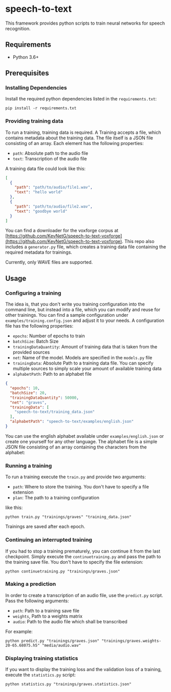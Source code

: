 # speech-to-text
This framework provides python scripts to train neural networks for speech recognition.

## Requirements
- Python 3.6+

## Prerequisites
### Installing Dependencies
Install the required python dependencies listed in the `requirements.txt`:
```shell
pip install -r requirements.txt
```

### Providing training data
To run a training, training data is required.
A Training accepts a file, which contains metadata about the training data. 
The file itself is a JSON file consisting of an array.
Each element has the following properties:

- `path`: Absolute path to the audio file
- `text`: Transcription of the audio file

A training data file could look like this:
```json
[
  {
    "path": "path/to/audio/file1.wav",
    "text": "hello world"
  },
  {
    "path": "path/to/audio/file2.wav",
    "text": "goodbye world"
  }
]
```
You can find a downloader for the voxforge corpus at [https://github.com/KevNetG/speech-to-text-voxforge](https://github.com/KevNetG/speech-to-text-voxforge). 
This repo also includes a `generator.py` file, which creates a training data file containing the required metadata for trainings.

Currently, only WAVE files are supported.

## Usage

### Configuring a training
The idea is, that you don't write you training configuration into the command line, 
but instead into a file, which you can modify and reuse for other trainings.
You can find a sample configuration under `examples/training.config.json` and adjust it to your needs.
A configuration file has the following properties:

- `epochs`: Number of epochs to train
- `batchSize`: Batch Size
- `trainingDataQuantity`: Amount of training data that is taken from the provided sources
- `net`: Name of the model. Models are specified in the `models.py` file
- `trainingData`: Absolute Path to a training data file. You can specify multiple sources to simply scale your amount of available training data
- `alphabetPath`: Path to an alphabet file

```json
{
  "epochs": 10,
  "batchSize": 20,
  "trainingDataQuantity": 50000,
  "net": "graves",
  "trainingData": [
    "speech-to-text/training_data.json"
  ],
  "alphabetPath": "speech-to-text/examples/english.json"
}
```

You can use the english alphabet available under `examples/english.json` or create one yourself for any other language.
The alphabet file is a simple JSON file consisting of an array containing the characters from the alphabet:

### Running a training
To run a training execute the `train.py` and provide two arguments:

- `path`: Where to store the training. You don't have to specify a file extension
- `plan`: The path to a training configuration

like this:

```shell
python train.py "trainings/graves" "training_data.json" 
```

Trainings are saved after each epoch.

### Continuing an interrupted training
If you had to stop a training prematurely, you can continue it from the last checkpoint. 
Simply execute the `continuetraining.py` and pass the path to the training save file. 
You don't have to specify the file extension:

```
python continuetraining.py "trainings/graves.json"
```

### Making a prediction
In order to create a transcription of an audio file, use the `predict.py` script.
Pass the following arguments: 

- `path`: Path to a training save file
- `weights`, Path to a weights matrix
- `audio`: Path to the audio file which shall be transcribed

For example:
```shell
python predict.py "trainings/graves.json" "trainings/graves.weights-20-65.68075.h5" "media/audio.wav"
```

### Displaying training statistics
If you want to display the training loss and the validation loss of a training, execute the `statistics.py` script:
```shell
python statistics.py "trainings/graves.statistics.json"
```
